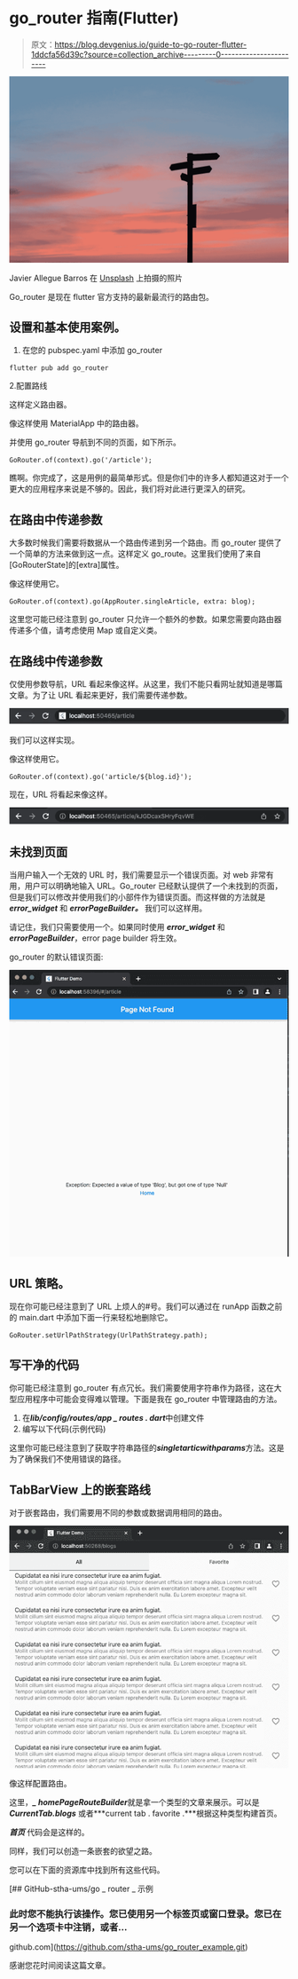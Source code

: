 # go_router 指南(Flutter)

> 原文：<https://blog.devgenius.io/guide-to-go-router-flutter-1ddcfa56d39c?source=collection_archive---------0----------------------->

![](img/d68daa9042e19e19e92d018a2d21b38c.png)

Javier Allegue Barros 在 [Unsplash](https://unsplash.com?utm_source=medium&utm_medium=referral) 上拍摄的照片

Go_router 是现在 flutter 官方支持的最新最流行的路由包。

## 设置和基本使用案例。

1.  在您的 pubspec.yaml 中添加 go_router

```
flutter pub add go_router
```

2.配置路线

这样定义路由器。

像这样使用 MaterialApp 中的路由器。

并使用 go_router 导航到不同的页面，如下所示。

```
GoRouter.of(context).go('/article');
```

瞧啊。你完成了，这是用例的最简单形式。但是你们中的许多人都知道这对于一个更大的应用程序来说是不够的。因此，我们将对此进行更深入的研究。

## 在路由中传递参数

大多数时候我们需要将数据从一个路由传递到另一个路由。而 go_router 提供了一个简单的方法来做到这一点。这样定义 go_route。这里我们使用了来自[GoRouterState]的[extra]属性。

像这样使用它。

```
GoRouter.of(context).go(AppRouter.singleArticle, extra: blog);
```

这里您可能已经注意到 go_router 只允许一个额外的参数。如果您需要向路由器传递多个值，请考虑使用 Map 或自定义类。

## 在路线中传递参数

仅使用参数导航，URL 看起来像这样。从这里，我们不能只看网址就知道是哪篇文章。为了让 URL 看起来更好，我们需要传递参数。

![](img/35e202c950d4346a7f1d9b916072427b.png)

我们可以这样实现。

像这样使用它。

```
GoRouter.of(context).go('article/${blog.id}');
```

现在，URL 将看起来像这样。

![](img/51fe5f6cba78d2c663684d883a24e20b.png)

## 未找到页面

当用户输入一个无效的 URL 时，我们需要显示一个错误页面。对 web 非常有用，用户可以明确地输入 URL。Go_router 已经默认提供了一个未找到的页面，但是我们可以修改并使用我们的小部件作为错误页面。而这样做的方法就是 ***error_widget*** 和 ***errorPageBuilder。*** 我们可以这样用。

请记住，我们只需要使用一个。如果同时使用 ***error_widget*** 和***errorPageBuilder***，error page builder 将生效。

go_router 的默认错误页面:

![](img/fed1336958a32234f245641879ae7146.png)

## URL 策略。

现在你可能已经注意到了 URL 上烦人的#号。我们可以通过在 runApp 函数之前的 main.dart 中添加下面一行来轻松地删除它。

```
GoRouter.setUrlPathStrategy(UrlPathStrategy.path);
```

## **写干净的代码**

你可能已经注意到 go_router 有点冗长。我们需要使用字符串作为路径，这在大型应用程序中可能会变得难以管理。下面是我在 go_router 中管理路由的方法。

1.  在***lib/config/routes/app _ routes . dart***中创建文件
2.  编写以下代码(示例代码)

这里你可能已经注意到了获取字符串路径的***singletarticwithparams***方法。这是为了确保我们不使用错误的路径。

## TabBarView 上的嵌套路线

对于嵌套路由，我们需要用不同的参数或数据调用相同的路由。

![](img/1c6a7d82230a23c8e958ce31d6e293e5.png)

像这样配置路由。

这里，***_ homePageRouteBuilder***就是拿一个类型的文章来展示。可以是 ***CurrentTab.blogs*** 或者***current tab . favorite .***根据这种类型构建首页。

***首页*** 代码会是这样的。

同样，我们可以创造一条嵌套的欲望之路。

您可以在下面的资源库中找到所有这些代码。

[](https://github.com/stha-ums/go_router_example.git) [## GitHub-stha-ums/go _ router _ 示例

### 此时您不能执行该操作。您已使用另一个标签页或窗口登录。您已在另一个选项卡中注销，或者…

github.com](https://github.com/stha-ums/go_router_example.git) 

感谢您花时间阅读这篇文章。